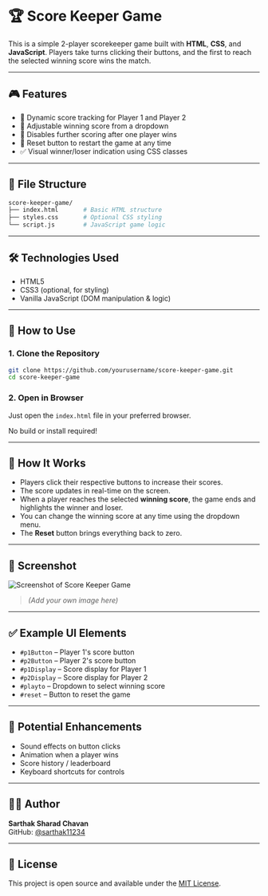 
# 🏆 Score Keeper Game

This is a simple 2-player scorekeeper game built with **HTML**, **CSS**, and **JavaScript**. Players take turns clicking their buttons, and the first to reach the selected winning score wins the match.

---

## 🎮 Features

- 🔢 Dynamic score tracking for Player 1 and Player 2
- 🏁 Adjustable winning score from a dropdown
- 🛑 Disables further scoring after one player wins
- 🔄 Reset button to restart the game at any time
- ✅ Visual winner/loser indication using CSS classes

---

## 📂 File Structure

```bash
score-keeper-game/
├── index.html       # Basic HTML structure
├── styles.css       # Optional CSS styling
└── script.js        # JavaScript game logic
```

---

## 🛠 Technologies Used

- HTML5
- CSS3 (optional, for styling)
- Vanilla JavaScript (DOM manipulation & logic)

---

## 🚀 How to Use

### 1. Clone the Repository
```bash
git clone https://github.com/yourusername/score-keeper-game.git
cd score-keeper-game
```

### 2. Open in Browser
Just open the `index.html` file in your preferred browser.

No build or install required!

---

## 🧠 How It Works

- Players click their respective buttons to increase their scores.
- The score updates in real-time on the screen.
- When a player reaches the selected **winning score**, the game ends and highlights the winner and loser.
- You can change the winning score at any time using the dropdown menu.
- The **Reset** button brings everything back to zero.

---

## 📸 Screenshot

![Screenshot of Score Keeper Game](./screenshot.png)  
> *(Add your own image here)*

---

## ✅ Example UI Elements

- `#p1Button` – Player 1's score button
- `#p2Button` – Player 2's score button
- `#p1Display` – Score display for Player 1
- `#p2Display` – Score display for Player 2
- `#playto` – Dropdown to select winning score
- `#reset` – Button to reset the game

---

## 📌 Potential Enhancements

- Sound effects on button clicks
- Animation when a player wins
- Score history / leaderboard
- Keyboard shortcuts for controls

---

## 👨‍💻 Author

**Sarthak Sharad Chavan**  
GitHub: [@sarthak11234](https://github.com/sarthak11234)

---

## 📃 License

This project is open source and available under the [MIT License](LICENSE).
